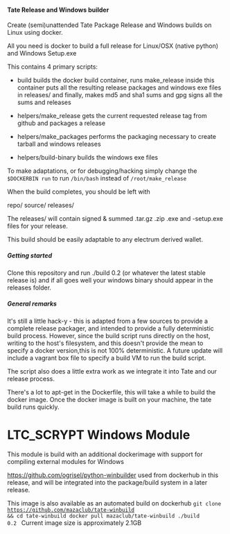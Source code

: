 #### Tate Release and Windows builder

Create (semi)unattended Tate Package Release and  Windows builds on Linux using docker.

All you need is docker to build a full release for Linux/OSX (native python) and Windows Setup.exe

This contains 4 primary scripts:
 - build 
   builds the docker build container,
   runs make_release inside this container
   puts all the resulting release packages and windows exe files in releases/
   and finally, makes md5 and sha1 sums and gpg signs all the sums and releases

 - helpers/make_release
   gets the current requested release tag from github and packages a release

 - helpers/make_packages
   performs the packaging necessary to create tarball and windows releases

 - helpers/build-binary
   builds the windows exe files

To make adaptations, or for debugging/hacking simply change the <code>$DOCKERBIN run</code> 
to run <code>/bin/bash</code> instead of <code>/root/make_release</code>

When the build completes, you should be left with 

repo/
source/
releases/

The releases/ will contain signed & summed .tar.gz .zip  .exe and -setup.exe files for 
your release. 

This build should be easily adaptable to any electrum derived wallet. 


##### Getting started


Clone this repository and run ./build 0.2 (or whatever the latest stable release is) and if
all goes well your windows binary should appear in the releases folder.


##### General remarks

It's still a little hack-y - this is adapted from a few sources to provide a complete 
release packager, and intended to provide a fully deterministic build process. However, 
since the build script runs directly on the host, writing to the host's filesystem, 
and this doesn't provide the mean to specify a docker version,this is not 100% deterministic. 
A future update will include a vagrant box file to specify a build VM to run the build script.

The script also does a little extra work as we integrate it into Tate and our release process.

There's a lot to apt-get in the Dockerfile, this will take a while to build 
the docker image. Once the docker image is built on your machine, the tate build 
runs quickly. 

# LTC_SCRYPT Windows Module
This module is build with an additional dockerimage with support for 
compiling external modules for Windows

https://github.com/ogrisel/python-winbuilder used from 
dockerhub in this release, and will be integrated into the
package/build system in a later release. 


This image is also available as an automated build on dockerhub
<code>git clone https://github.com/mazaclub/tate-winbuild && cd tate-winbuild
docker pull mazaclub/tate-winbuild
./build 0.2
</code>
Current image size is approximately 2.1GB 

